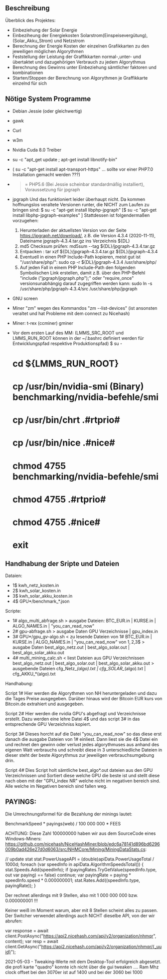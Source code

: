 Beschreibung
---------
Überblick des Projektes:
- Einbeziehung der Solar Energie
- Einbeziheung der Energiekosten Solarstrom(Einspeisevergütung), (Solar_Akku_Strom) und Netzstrom
- Berechnung der Energie Kosten der einzelnen Grafikkarten zu den jeweiligen möglichen Algorythmen
- Feststellung der Leistung der Graffikkarten normal-,unter- und übertaktet und dazugehörigen Verbrauch zu jedem Algorythmus
- Berechnung des Gewinns unter Einbeziehung sämtlicher faktoren und kombinationen
- Starten/Stoppen der Berechnung von Algorythmen je Graffikkarte einzelnd für sich


Nötige System Programme
---------
- Debian Jessie (oder gleichwertig)
- gawk
- Curl
- w3m
- Nvidia Cuda 8.0 Treiber
- su -c "apt_get update ; apt-get install libnotify-bin"
- ( su -c "apt-get install apt-transport-https" ... sollte vor einer PHP7.0 Installation gemacht werden ???)
- >= PHP5.6 (Bei Jessie scheinbar standardmäßig installiert), Voraussetzung für jpgraph
- jpgraph
  Und das funktioniert leider überhaupt nicht. Da kommen hoffnungslos veraltete Versionen runter, die NICHT zum Laufen zu bringen sind:
  $ su -c "apt-get install libphp-jpgraph"
  [$ su -c "apt-get install libphp-jpgraph-examples" ]
  Stattdessen ist folgendermaßen vorzugehen:
  1. Herunterladen der aktuellsten Version von der Seite https://jpgraph.net/download/, z.B. die Version 4.3.4 (2020-11-11), Dateiname jpgraph-4.3.4.tar.gz ins Verzeichnis ${DL}
  2. md5 Checksum prüfen: md5sum --tag ${DL}/jpgraph-4.3.4.tar.gz
  3. Entpacken          : tar xzf ${DL}/jpgraph-4.3.4.tar.gz ${DL}/jpgraph-4.3.4
  4. Eventuell in einen PHP Include-Path kopieren, meist gut ist "/usr/share/php/":
     sudo cp -r ${DL}/jpgraph-4.3.4 /usr/share/php/
  5. Auf jeden Fall in einem PHP Include-Path den folgenden Symbolischen Link erstellen,
     damit z.B. über den PHP-Befehl "include ("jpgraph/jpgraph.php");" oder "require_once" versionsunabhängig darauf zugegriffen werden kann:
     sudo ln -s /usr/share/php/jpgraph-4.3.4/src /usr/share/php/jpgraph
- GNU screen
- Miner "zm" wegen des Kommandos "zm --list-devices" (ist ansonsten veraltet und hat Probleme mit dem connect zu Nicehash)
- Miner:
  t-rex (ccminer)
  gminer

- Vor dem ersten Lauf des MM:
  (LMMS_SRC_ROOT und LMMS_RUN_ROOT können in der ~/.bashrc definiert werden für Entwicklungspfad respektive Produktionspfad)
  $ su -
  # cd ${LMMS_RUN_ROOT}
  # cp /usr/bin/nvidia-smi (Binary) benchmarking/nvidia-befehle/smi
  # cp /usr/bin/chrt .#rtprio#
  # cp /usr/bin/nice .#nice#
  # chmod 4755 benchmarking/nvidia-befehle/smi
  # chmod 4755 .#rtprio#
  # chmod 4755 .#nice#
  # exit

Handhabung der Sripte und Dateien
--------
Dataien:
- 1$ kwh_netz_kosten.in
- 2$ kwh_solar_kosten.in
- 3$ kwh_solar_akku_kosten.in
- 4$ GPU*/benchmark_*.json

Scripte:
- 1# algo_multi_abfrage.sh
        > ausgabe Dateien:
                BTC_EUR.in | KURSE.in | ALGO_NAMES.in | "you_can_read_now"
- 2# gpu-abfrage.sh
        > ausgabe Daten
                GPU Verzeichnisse | gpu_index.in
- 3# GPU*/gpu_gv-algo.sh
        < zu lesende Dateien
                von 1# BTC_EUR.in | KURSE.in | ALGO_NAMES.in | "you_can_read_now"
                von 1$,2$,3$
        > ausgabe Daten
                best_algo_netz.out | best_algo_solar.out | best_algo_solar_akku.out
- 4# multi_mining_calc.sh
        < liest Dateien aus GPU Verzeichnissen
                best_algo_netz.out | best_algo_solar.out | best_algo_solar_akku.out
        > ausgebende Dateien
                cfg_Netz_*(algo).txt | cfg_SOLAR_*(algo).txt | cfg_AKKU_*(algo).txt

Handhabung:

Script 1#
Hier werden die Algorythmen von NH heruntergeladen und dazu die Tages Preise ausgegeben. Darüber hinaus wird
der Bitcoin EUR kurs von Bitcoin.de extrahiert und ausgegeben. 

Script 2#
Hier werden die nvidia GPU's abgefragt und Verzeichnisse erstellt. Dazu werden eine lehre Datei 4$ und
das script 3# in das entsprechende GPU Verzeichniss kopiert.

Script 3#
Dieses horcht auf die Datei "you_can_read_now" so das diese erst danach die ausgabe Dateien von 1# einliest.
Dann liest sie die 4$ Datei ein und rechnet den gewinn oder verlust jedes algorythmuses aus anhand des
eigenen Watt verbrauchs und schreibt diese in 3 unterschiedliche Dateien in dieser steht der beste Algorythmus
zur jeweiligen verbrauchsumgebung drin.

Script 4#
Dies Script holt sämtliche best_algo*.out dateien aus den GPU Verzeichnissen und Sortiert diese welche GPU
die beste ist und stellt diese nach oben mit der "GPU_index NR" welche nicht im negativen bereich sind.
Alle welche im Negativen bereich sind fallen weg.

PAYINGS:
--------
Die Umrechnungsformel für die Bezahlung der minings lautet:

BenchmarkSpeed * payings(web) / 100 000 000 * FEES

ACHTUNG: Diese Zahl 100000000 haben wir aus dem SourceCode eines Windows-Miners:
https://github.com/nicehash/NiceHashMiner/blob/edc6a78141d896bd6296009b0ad426e27d0d6063/src/NHMCore/Mining/MiningDataStats.cs:

// update stat
            stat.PowerUsageAPI = (double)apiData.PowerUsageTotal / 1000d;
     foreach (var speedInfo in apiData.AlgorithmSpeedsTotal())
           {
           stat.Speeds.Add(speedInfo);
           if (payingRates.TryGetValue(speedInfo.type, out var paying) == false) continue;
           var payingRate = paying * speedInfo.speed * 0.000000001;
           stat.Rates.Add((speedInfo.type, payingRate));
    }

Der rechnet allerdings mit 9 Stellen, also mit 1 000 000 000 bzw. 0.000000001 !!!

Keiner weiß im Moment warum, aber mit 8 Stellen scheint alles zu passen.
Der Switcher verwendet allerdings auch NICHT dieselbe API, von der wir abrufen:

var response = await client.PostAsync("https://api2.nicehash.com/api/v2/organization/nhmqr", content);
var resp = await client.GetAsync("https://api2.nicehash.com/api/v2/organization/nhmqr/{_uuid}");

2021-05-03 - Tweaking-Werte mit dem Desktop-Tool erfolgreich abgesetzt.
die profi karte "quadro" konnte ich nicht über die gui tweaken .... Ram Mhz clock offset bei den 3070er ist auf 1400 und bei der 3060 bei 1000